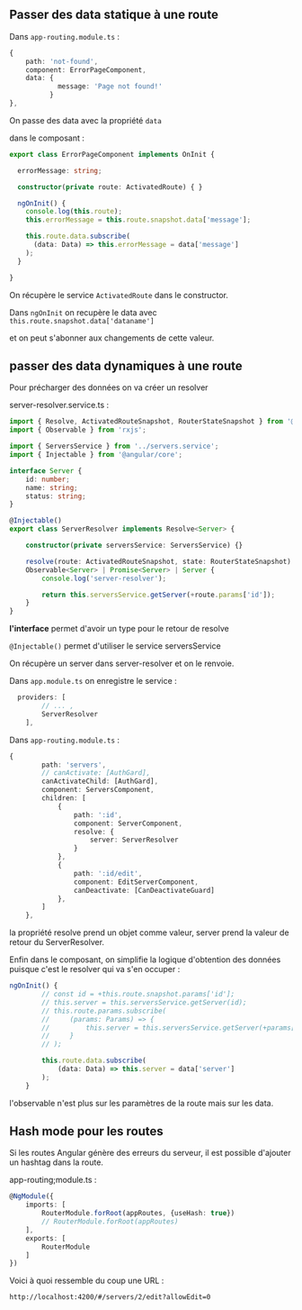 ## Passer des data statique à une route

Dans `app-routing.module.ts` :

```typescript
{ 
    path: 'not-found', 
    component: ErrorPageComponent, 
    data: {
        	message: 'Page not found!'
    	  } 
},
```

On passe des data avec la propriété `data`



dans le composant :

```typescript
export class ErrorPageComponent implements OnInit {

  errorMessage: string;

  constructor(private route: ActivatedRoute) { }

  ngOnInit() {
    console.log(this.route);
    this.errorMessage = this.route.snapshot.data['message'];

    this.route.data.subscribe(
      (data: Data) => this.errorMessage = data['message']
    );
  }

}
```

On récupère le service `ActivatedRoute` dans le constructor.

Dans `ngOnInit`  on recupère le data avec `this.route.snapshot.data['dataname']`

et on peut s'abonner aux changements de cette valeur.



## passer des data dynamiques à une route

Pour précharger des données on va créer un resolver

server-resolver.service.ts :

```typescript
import { Resolve, ActivatedRouteSnapshot, RouterStateSnapshot } from '@angular/router';
import { Observable } from 'rxjs';

import { ServersService } from '../servers.service';
import { Injectable } from '@angular/core';

interface Server {
    id: number;
    name: string;
    status: string;
}

@Injectable()
export class ServerResolver implements Resolve<Server> {

    constructor(private serversService: ServersService) {}

    resolve(route: ActivatedRouteSnapshot, state: RouterStateSnapshot):
    Observable<Server> | Promise<Server> | Server {
        console.log('server-resolver');

        return this.serversService.getServer(+route.params['id']);
    }
}
```

**l'interface** permet d'avoir un type pour le retour de resolve

`@Injectable()` permet d'utiliser le service serversService

On récupère un server dans server-resolver et on le renvoie.

Dans `app.module.ts` on enregistre le service :

```typescript
  providers: [
        // ... ,
        ServerResolver
    ],
```

Dans `app-routing.module.ts` :

```typescript
{
        path: 'servers',
        // canActivate: [AuthGard],
        canActivateChild: [AuthGard],
        component: ServersComponent,
        children: [
            {
                path: ':id',
                component: ServerComponent,
                resolve: {
                    server: ServerResolver
                }
            },
            {
                path: ':id/edit',
                component: EditServerComponent,
                canDeactivate: [CanDeactivateGuard]
            },
        ]
    },
```

la propriété resolve prend un objet comme valeur, server prend la valeur de retour du ServerResolver.

Enfin dans le composant, on simplifie la logique d'obtention des données puisque c'est le resolver qui va s'en occuper :

```typescript
ngOnInit() {
        // const id = +this.route.snapshot.params['id'];
        // this.server = this.serversService.getServer(id);
        // this.route.params.subscribe(
        //     (params: Params) => {
        //         this.server = this.serversService.getServer(+params['id']);
        //     }
        // );

        this.route.data.subscribe(
            (data: Data) => this.server = data['server']
        );
    }
```

l'observable n'est plus sur les paramètres de la route mais sur les data.



## Hash mode pour les routes

Si les routes Angular génère des erreurs du serveur, il est possible d'ajouter un hashtag dans la route.

app-routing;module.ts :

```typescript
@NgModule({
    imports: [
        RouterModule.forRoot(appRoutes, {useHash: true})
        // RouterModule.forRoot(appRoutes)
    ],
    exports: [
        RouterModule
    ]
})
```

Voici à quoi ressemble du coup une URL :

```xml
http://localhost:4200/#/servers/2/edit?allowEdit=0
```

